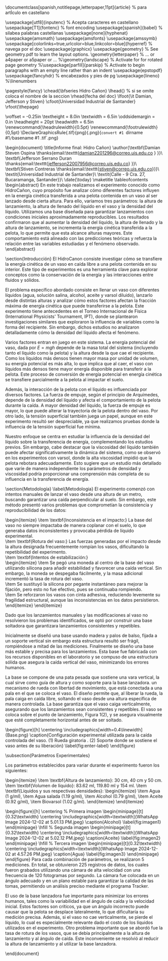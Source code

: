 \documentclass[spanish,notitlepage,letterpaper,11pt]{article} % para artÌculo en castellano



\usepackage[utf8]{inputenc} % Acepta caracteres en castellano
\usepackage[T1]{fontenc} % font encoding
\usepackage[spanish]{babel} % silabea palabras castellanas
\usepackage[none]{hyphenat} 
\usepackage{amsmath}
\usepackage{amsfonts}
\usepackage{amssymb}
\usepackage[colorlinks=true,urlcolor=blue,linkcolor=blue]{hyperref} % navega por el doc
\usepackage{graphicx}
\usepackage{geometry} % See geometry.pdf to learn the layout options.
\geometry{letterpaper}  % ... or a4paper or a5paper or ... 
%\geometry{landscape}  % Activate for for rotated page geometry
%\usepackage[parfill]{parskip} % Activate to begin paragraphs with an empty line rather than an indent
\usepackage{epstopdf}
\usepackage{fancyhdr} % encabezados y pies de pg
\usepackage{lineno}
%\linenumbers

\pagestyle{fancy} 
\chead{\bfseries Hidro Cañon} 
\lhead{} % si se omite coloca el nombre de la seccion
\rhead{fecha del doc} 
\lfoot{\it Damian, Jefferson y Stiven} 
\cfoot{Universidad Industrial de Santander} 
\rfoot{\thepage} 

\voffset = -0.25in 
\textheight = 8.0in 
\textwidth = 6.5in
\oddsidemargin = 0.in
\headheight = 20pt 
\headwidth = 6.5in
\renewcommand{\headrulewidth}{0.5pt}
\renewcommand{\footrulewidth}{0,5pt}
\DeclareGraphicsRule{.tif}{png}{.png}{`convert #1 `dirname #1`/`basename #1 .tif`.png}

\begin{document}
\title{Informe final: Hidro Cañon}
\author{\textbf{Damian Steven Ospina \thanks{email:\texttt{damian2201296@correo.uis.edu.co  } }}\\
\textbf{Jefferson Serrano Duran \thanks{email:\texttt{jefferson22007956@correo.uis.edu.co} }}\\
\textbf{Stiven Contreras \thanks{email:\texttt{stiven@correo.uis.edu.co}}}\\
\textit{Universidad Industrial de Santander}\\
\textit{Calle - 9 Cra. 27, Bucaramanga, Santander}}\\
\date{\today}
\maketitle
\tableofcontents
\begin{abstract}
En este trabajo realizamos el experimento conocido como HidroCañon, cuyo propósito fue analizar cómo diferentes factores influyen en la energía cinética transferida a una pelota contenida en un vaso al ser lanzado desde cierta altura. Para ello, variamos tres parámetros: la altura de lanzamiento, la altura de llenado del líquido en el vaso y la densidad del líquido. Utilizamos una base diseñada para garantizar lanzamientos con condiciones iniciales aproximadamente reproducibles. Los resultados confirmaron que al aumentar la densidad del líquido, la altura de llenado y la altura de lanzamiento, se incrementa la energía cinética transferida a la pelota, lo que permite que esta alcance alturas mayores. Este comportamiento está alineado con las predicciones teóricas y refuerza la relación entre las variables estudiadas y el fenómeno observado.
\end{abstract}

\section{Introducción}
El HidroCanon consiste investigar cómo se transfiere la energía cinética de un vaso en caída libre a una pelota contenida en su interior. Este tipo de experimentos es una herramienta clave para explorar conceptos como la conservación de la energía y las interacciones entre fluidos y sólidos.

El problema específico abordado consiste en llenar un vaso con diferentes líquidos (agua, solución salina, alcohol, aceite y varsol diluido), lanzarlo desde distintas alturas y analizar cómo estos factores afectan la fracción máxima de energía cinética que puede transferirse a la pelota. Este experimento tiene antecedentes en el Torneo Internacional de Física (International Physicists' Tournament, IPT), donde se plantearon investigaciones similares que exploraron la influencia de variables como la forma del recipiente. Sin embargo, dichos estudios no analizaron detalladamente cómo la densidad del líquido afecta el fenómeno.

Varios factores entran en juego en este sistema. La energía potencial del vaso, dada por $E=mgh$ depende de la masa total del sistema (incluyendo tanto el líquido como la pelota) y la altura desde la que cae el recipiente. Como los líquidos más densos tienen mayor masa por unidad de volumen, su energía potencial es más alta, lo que implica que al caer, el vaso con líquidos más densos tiene mayor energía disponible para transferir a la pelota. Este proceso de conversión de energía potencial en energía cinética se transfiere parcialmente a la pelota al impactar el suelo.

Además, la interacción de la pelota con el líquido es influenciada por diversos factores. La fuerza de empuje, según el principio de Arquímedes, depende de la densidad del líquido y afecta el comportamiento de la pelota durante la caída. A mayor densidad del líquido, la fuerza de empuje es mayor, lo que puede alterar la trayectoria de la pelota dentro del vaso. Por otro lado, la tensión superficial también juega un papel, aunque en este experimento resultó ser despreciable, ya que realizamos pruebas donde la influencia de la tensión superficial fue mínima.

Nuestro enfoque se centra en estudiar la influencia de la densidad del líquido sobre la transferencia de energía, complementando los estudios previos. Sin embargo, cabe destacar que la viscosidad del líquido también puede afectar significativamente la dinámica del sistema, como se observó en los experimentos con varsol, donde la alta viscosidad impidió que la pelota rebotara adecuadamente. Esto sugiere que un estudio más detallado que varíe de manera independiente los parámetros de densidad y viscosidad podría proporcionar una comprensión más completa de su influencia en la transferencia de energía.

\section{Metodología}
\label{Metodologia}
El experimento comenzó con intentos manuales de lanzar el vaso desde una altura de un metro, buscando garantizar una caída perpendicular al suelo. Sin embargo, este método presentó varios problemas que comprometían la consistencia y reproducibilidad de los datos:  

\begin{itemize}
    \item \textbf{Inconsistencia en el impacto:} La base del vaso no siempre impactaba de manera coplanar con el suelo, lo que generaba datos inconsistentes y provocaba pérdida de líquido experimental.  
    \item \textbf{Rotura del vaso:} Las fuerzas generadas por el impacto desde la altura designada frecuentemente rompían los vasos, dificultando la repetibilidad del experimento.  
    \item \textbf{Intentos de estabilización:}  
    \begin{itemize}
        \item Se pegó una moneda al centro de la base del vaso utilizando silicona para añadir estabilidad y favorecer una caída vertical. Sin embargo, la moneda se despegaba fácilmente, y la masa adicional incrementó la tasa de rotura del vaso.  
        \item Se sustituyó la silicona por pegante instantáneo para mejorar la fijación, pero esto no fue efectivo, pues se continuaba rompiendo.  
        \item Se reforzaron los vasos con cinta adhesiva, reduciendo levemente su fragilidad estructural, aunque las inconsistencias en los datos persistieron.  
    \end{itemize}
\end{itemize}  

Dado que los lanzamientos manuales y las modificaciones al vaso no resolvieron los problemas identificados, se optó por construir una base soltadora que garantizara lanzamientos consistentes y repetibles.  

Inicialmente se diseñó una base usando madera y palos de balso, fijada a un soporte vertical sin embargo esta estructura resultó ser frágil, rompiéndose a mitad de las mediciones. Finalmente se diseño una base más estable y precisa para los lanzamientos. Esta base fue fabricada con los recursos disponibles en el laboratorio y se compuso de una estructura sólida que asegura la caída vertical del vaso, minimizando los errores humanos.

La base se compone de una pata pesada que sostiene una vara vertical, la cual sirve como guía de altura y como soporte para la base lanzadora. un mecanismo de rueda con libertad de movimiento, que está conectada a una pala en el que se coloca el vaso. El diseño permite que, al liberar la rueda, la pala caiga en caída libre, soltando el vaso desde una altura específica de manera controlada. La base garantiza que el vaso caiga verticalmente, asegurando que los lanzamientos sean consistentes y repetibles. El vaso se coloca sobre el punto de lanzamiento, Figura 1(2), y se asegura visualmente que esté completamente horizontal antes de ser soltado.

\begin{figure}[h]
    \centering
    \includegraphics[width=0.4\linewidth]{Base.png}
    \caption{Configuración experimental utilizada para la caída controlada del vaso. (1) Rueda giratoria . (2) Soporte donde se sostiene el vaso antes de su liberación}
    \label{fig:enter-label}
\end{figure}


\subsection{Parámetros Experimentales}

Los parámetros establecidos para variar durante el experimento fueron los siguientes:

\begin{itemize}
    \item \textbf{Altura de lanzamiento}: 30 cm, 40 cm y 50 cm.
    \item \textbf{Volumen de líquido}: 83.62 ml, 119.80 ml y 154 ml.
    \item \textbf{Líquidos y sus respectivas densidades}: 
    \begin{itemize}
        \item Agua (1 g/ml),
        \item Agua salada (1.19 g/ml),
        \item Alcohol (0.79 g/ml),
        \item Aceite (0.92 g/ml),
        \item Biovarsol (1.02 g/ml).
    \end{itemize}
\end{itemize}

\begin{figure}[h]
    \centering
    % Primera imagen
    \begin{minipage}[t]{0.32\textwidth}
        \centering
        \includegraphics[width=\textwidth]{WhatsApp Image 2024-12-02 at 5.01.13 PM.jpeg} 
        \caption{Alcohol}
        \label{fig:imagen1}
    \end{minipage}
    \hfill
    % Segunda imagen
    \begin{minipage}[t]{0.32\textwidth}
        \centering
        \includegraphics[width=\textwidth]{WhatsApp Image 2024-12-02 at 5.02.12 PM.jpeg} 
        \caption{Aceite}
        \label{fig:imagen2}
    \end{minipage}
    \hfill
    % Tercera imagen
    \begin{minipage}[t]{0.32\textwidth}
        \centering
        \includegraphics[width=\textwidth]{WhatsApp Image 2024-12-02 at 4.57.26 PM.jpeg} 
        \caption{Agua}
        \label{fig:imagen3}
    \end{minipage}
\end{figure}
Para cada combinación de parámetros, se realizaron 5 mediciones. En total, se obtuvieron 225 registros de datos, los cuales fueron grabados utilizando una cámara de alta velocidad con una frecuencia de 120 fotogramas por segundo. La cámara fue colocada en un ángulo adecuado y en un plano estable para garantizar la calidad de las tomas, permitiendo un análisis preciso mediante el programa Tracker.


El uso de la base lanzadora fue importante para minimizar los errores humanos, tales como la variabilidad en el ángulo de caída y la velocidad inicial. Estos factores son críticos, ya que un ángulo incorrecto puede causar que la pelota se desplace lateralmente, lo que dificultaría su medición precisa. Además, si el vaso no cae verticalmente, se pierde el líquido, lo cual es especialmente relevante dado el costo de los líquidos utilizados en el experimento. Otro problema importante que se abordó fue la tasa de rotura de los vasos, que se debía principalmente a la altura de lanzamiento y al ángulo de caída. Este inconveniente se resolvió al reducir la altura de lanzamiento y al utilizar la base lanzadora.




\end{document}  
